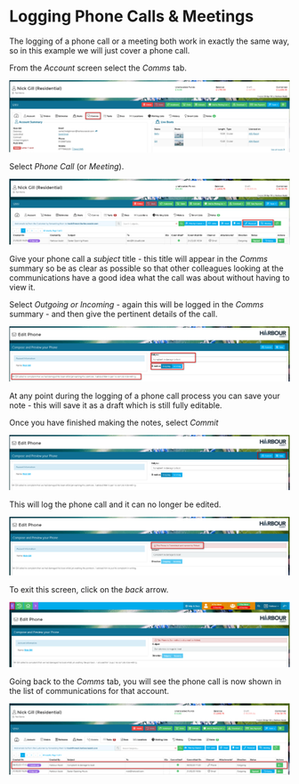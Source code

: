 # Logging Phone Calls & Meetings

The logging of a phone call or a meeting both work in exactly the same way, so in this example we will just cover a phone call.

From the _Account_ screen select the _Comms_ tab.

![image-20200116112825080](../.gitbook/assets/image-20200116112825080.png)

Select _Phone Call_ \(or _Meeting_\).

![image-20200304171502389](../.gitbook/assets/image-20200304171502389.png)

Give your phone call a _subject_ title - this title will appear in the _Comms_ summary so be as clear as possible so that other colleagues looking at the communications have a good idea what the call was about without having to view it.

Select _Outgoing or Incoming_ - again this will be logged in the _Comms_ summary - and then give the pertinent details of the call.

![image-20200304171908904](../.gitbook/assets/image-20200304171908904.png)

At any point during the logging of a phone call process you can save your note - this will save it as a draft which is still fully editable.

Once you have finished making the notes, select _Commit_

![image-20200304172001597](../.gitbook/assets/image-20200304172001597.png)

This will log the phone call and it can no longer be edited.

![image-20200304172055373](../.gitbook/assets/image-20200304172055373.png)

To exit this screen, click on the _back_ arrow.

![image-20200304172145234](../.gitbook/assets/image-20200304172145234.png)

Going back to the _Comms_ tab, you will see the phone call is now shown in the list of communications for that account.

![image-20200304172618468](../.gitbook/assets/image-20200304172618468.png)

